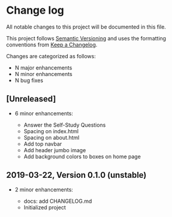 # Change log

All notable changes to this project will be documented in this file.

This project follows [Semantic Versioning](http://semver.org/) and uses the formatting conventions from [Keep a Changelog](http://keepachangelog.com).

Changes are categorized as follows:

* N major enhancements
* N minor enhancements
* N bug fixes

## [Unreleased]

* 6 minor enhancements:

  * Answer the Self-Study Questions
  * Spacing on index.html
  * Spacing on about.html
  * Add top navbar
  * Add header jumbo image
  * Add background colors to boxes on home page

## 2019-03-22, Version 0.1.0 (unstable)

* 2 minor enhancements:

  * docs: add CHANGELOG.md
  * Initialized project
